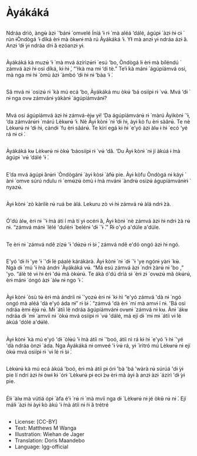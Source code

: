 # Àyákáká

##
Ndráa drìò, àngʉ̀ àzɨ ́ ‘bánɨ ́
omvelé Íníá ‘ɨ rɨ ̀ mà aléá ‘dálé,
ágúpɨ ́ àzɨ ́nɨ cɨ ́ rún ɨÒndògá ‘ɨ
díká èrɨ mà òkʉnɨ mà rú
Àyákáká ‘ɨ. YƗ mà anzɨ yɨ ndráa
ázɨ ́á. Anzɨ ‘dɨ ̀yɨ ndráa drɨ ́á
ezóanzɨ yɨ.

##
Àyákáká kà muzʉ́ ‘ɨ ́ mà mvá
ázírìzʉ́rɨ ̀ esú
‘bo, Òndògá lɨ èrɨ mà bíléndú
́ zámvá àzɨ ́nɨ osi díká,
kɨ ́nɨ ̀, “’Ɨkà
ma mɨ ‘di tè.”
Te‘ɨ ́kà mánɨ ́ ágúpíámvá osi, mà
nga mɨ ́nɨ ́ òmù àzɨ ́ àmbó ‘dɨ ́nɨ nɨ
‘bàa ‘ɨ ́.

##
Sâ mvá nɨ ́ osizʉ́ rɨ ̀ kà mú ecá
‘bo, Àyákáká mu òkʉ́ ‘bá osiípɨ rɨ ̀
vʉ́. Mvá ‘dɨ ̀ nɨ nga ovʉ zámvánɨ
yàkànɨ ̀ ágúpíámvánɨ?

##
Mvá osi ágúpíámvá àzɨ ́nɨ
zámvá-èjʉ yɨ! ‘Da ágúpíámvárʉ́
rɨ ̀ màrú Àyìkònɨ ́ ‘ɨ, ‘da zámvárʉ́rɨ ̀
márú Lèkʉrʉ́ ‘ɨ.
Nè Àyɨ ̀kònɨ ́ nɨ ‘dɨ ́nɨ, àyɨ ̀kò fu èrɨ
sàârʉ́.
Te nè Lèkʉrʉ́ nɨ ‘dɨ ́nɨ, càndɨ ́ fu
èrɨ sâárʉ́.
Te kírí egá kɨ ́nɨ ̀ e’yó àzɨ àlʉ ɨ ́nɨ ́
ecó ‘yé rá nɨ cɨ ́.

##
Àyákáká kʉ Lèkʉrʉ́ nɨ òkʉ́
‘báosiípɨ rɨ ̀ vʉ́ ‘dǎ. ‘Du Àyɨ ̀kònɨ ́ nɨ
jí àkúá ɨ ́mà ágúpɨ ́ vʉ́ ‘dálé 'ɨ ́.

##
E’da mvá ágúpɨ ́árʉ́rɨ ̀ Òndògánɨ ́
àyɨ ̀kòsɨ ̀ àfʉ́ pie.
Àyɨ ̀kòfu Òndògá nɨ káyɨ ̀ ànɨ ́
omve súrú ndulu rɨ ̀ emʉ́zʉ́ òmù
ɨ ́mà mvánɨ ́ àndrʉ̀ osizʉ́
águpíámvánɨrɨ ̀ nyazʉ́.

##
Àyɨ ̀kònɨ ́ zò kàrilè rʉ́ ruá be àlá.
Lekuru zò vɨ ́nɨ zámvá rʉ́ àlá
ndrɨ ̀zà.

##
Ó'dú àlʉ, èrɨ nɨ ́ 'ɨ ́mà áti ́i mà tí yɨ
océrɨ ́á, Àyɨ ̀kònɨ ́ nè zámvá àzɨ ́nɨ
ndrɨ ̀zà rʉ́ nɨ.
“zámvá mánɨ ́ lèlé 'dulérɨ ̀ belénɨ
'dɨ ̀ 'ɨ ́.” Rɨ o'yó a'dúle a'dúle.

##
Te èrɨ nɨ ́ zámvá ndê zízʉ́ 'ɨ 'dʉ́zʉ́
rɨ ̀sɨ ̌, zámvá ndê e'dó ongó àzɨ ́nɨ
ngó.

##
E'yó 'dɨ ̀rɨ 'ye 'ɨ ́ 'dɨ ̀lé páalé
kárákàrà.
Àyɨ ̀kònɨ ́ nɨ ̀ dɨ ́ 'ɨ 'ye ngónɨ yàrɨ ̀ kʉ̀.
Ngà dɨ ́ mú 'ɨ ́mà ándrɨ ́ Àyákáká
vʉ́.
“Má esú zámvá àzɨ ́ ndrɨ ̀zàrʉ́ nɨ
'bo ,” 'yo.
“álè té vɨ ́nɨ èrɨ 'dʉ́ mâ òkʉ́rʉ́. Te
ákà ó'dú dríá sɨ ̀ èrɨ zɨ ́ ovʉzʉ́ mâ
òkʉ́rʉ́, èrɨ mánɨ ́ óngó àzɨ ́ àlʉ nɨ
ngo 'ɨ ́.

##
Àyɨ ̀kònɨ ́ òsù tʉ̀ èrɨ mà ándríi nɨ ́
'yozʉ́ èrɨ nɨ ́ kɨ ́nì “e'yó zámvá 'dà
nɨ ́ ngó ongó mà aléá 'dà e'yó
áda nɨ” rɨ ̀sɨ ̀. “zámvá 'dà èrɨ ́ mí
mà amvɨ ́i nɨ. 'Bá osi ndráa èmɨ
èjʉ́ rʉ́. Mɨ ́ átíi lè ndráa
ágúpíámvánɨ ovʉnɨ ́ zámvá nɨ
kʉ. Ànɨ ́ ákʉ ndráa dɨ ́ mɨ ́ amvíi nɨ ́
òkʉ́ mvá osiípɨ rɨ ̀ vʉ́ 'dálé, má ejí
dɨ ́ mɨ mɨ ́ átíi vɨ ́lé àkúá 'dólé
a'dʉ́lé.

##
Àyɨ ̀kònɨ ́ kà mú e'yó 'dɨ ̀ òlʉ̀ú 'ɨ ́mà
átíi nɨ ́ 'boó, átíi nì rá kɨ ́nɨ ̀ e'yó
'ɨ ́nɨ ̀ 'yé 'dà ndráa ònzɨ ́ áda.
Nga Àyákáká nɨ omveé 'ɨ ́vʉ́ rá,
yɨ ́ ìrìtró mú Lèkʉrʉ́ nɨ ejí òkʉ́
mvá osiípɨ rɨ ̀ vɨ ́lé rɨ ̀sɨ ̀.

##
Lèkʉ́rʉ́ kà mú ecá àkúá 'boó, èrɨ
mà átíi pɨ órɨ ́'bà 'bá 'wàrà rʉ́
súrúá 'dɨ ̀yɨ pie lí ndrí àzɨ ́nɨ òwɨ ̀kɨ ́
órɨ ́ Lèkʉrʉ́ pɨ ecɨ ́zʉ èrɨ mà àyɨ ́à
anzɨ àzɨ ́ ázírì 'dɨ ̀yɨ pie.

##
Élɨ ́ àlʉ mà vútiá ópɨ ́ àfa é'ɨ ́ rʉ́ rɨ ̀
mà mvíi nga dɨ ́ Lèkʉrʉ́ nɨ jé òkʉ̂
rʉ́ nɨ ̀. Ejí málɨ ̀ àzɨ ́nɨ àyɨ ̀kò àkú
'ɨ ́mà átíi nɨ ́rɨ ̀á trétré

##
* License: [CC-BY]
* Text: Matthews M Wanga
* Illustration: Wiehan de Jager
* Translation: Doris Maandebo
* Language: lgg-official
